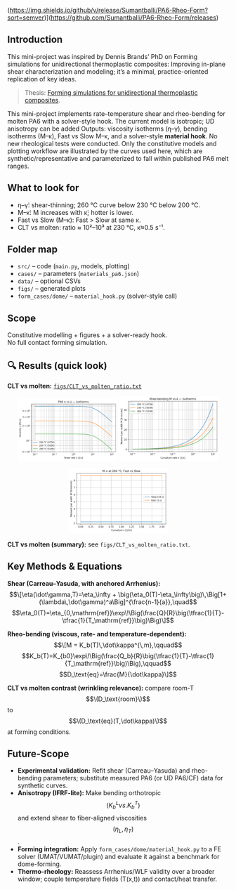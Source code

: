 (https://img.shields.io/github/v/release/Sumantballi/PA6-Rheo-Form?sort=semver)](https://github.com/Sumantballi/PA6-Rheo-Form/releases)

## Introduction
This mini-project was inspired by Dennis Brands’ PhD on Forming simulations for unidirectional thermoplastic composites: Improving in-plane shear characterization and modeling; it’s a minimal, practice-oriented replication of key ideas.  
> Thesis: [Forming simulations for unidirectional thermoplastic composites](https://research.utwente.nl/en/publications/forming-simulations-for-unidirectional-thermoplastic-composites-i-2).

This mini-project implements rate–temperature shear and rheo-bending for molten PA6 with a solver-style hook. The current model is isotropic; UD anisotropy can be added 
Outputs: viscosity isotherms (η–γ̇), bending isotherms (M–κ̇), Fast vs Slow M–κ, and a solver-style **material hook**.
No new rheological tests were conducted. Only the constitutive models and plotting workflow are illustrated by the curves used here, which are synthetic/representative and parameterized to fall within published PA6 melt ranges.

## What to look for
- η–γ̇: shear-thinning; 260 °C curve below 230 °C below 200 °C.  
- M–κ̇: M increases with κ̇; hotter is lower.  
- Fast vs Slow (M–κ): Fast > Slow at same κ.  
- CLT vs molten: ratio ≈ 10²–10³ at 230 °C, κ̇≈0.5 s⁻¹.

## Folder map
- `src/` – code (`main.py`, models, plotting)
- `cases/` – parameters (`materials_pa6.json`)
- `data/` – optional CSVs
- `figs/` – generated plots
- `form_cases/dome/` – `material_hook.py` (solver-style call)

## Scope
Constitutive modelling + figures + a solver-ready hook.  
No full contact forming simulation.

## 🔍 Results (quick look)

**CLT vs molten:** [`figs/CLT_vs_molten_ratio.txt`](figs/CLT_vs_molten_ratio.txt)

<p align="center">
  <img src="figs/eta_overlay_200_230_260C.png" alt="η–γ̇ overlay (200/230/260 °C)" width="45%">
  <img src="figs/bending_overlay_200_230_260C_Nmm.png" alt="M–κ̇ overlay (200/230/260 °C)" width="45%">
</p>
<p align="center">
  <img src="figs/M_kappa_Fast_vs_Slow_260C_Nmm.png" alt="M–κ Fast vs Slow (260 °C)" width="45%">
</p>

**CLT vs molten (summary):** see `figs/CLT_vs_molten_ratio.txt`.


## Key Methods & Equations

**Shear (Carreau–Yasuda, with anchored Arrhenius):**  
$$\[\eta(\dot\gamma,T)=\eta_\infty + \big(\eta_0(T)-\eta_\infty\big)\,\Big[1+(\lambda\,\dot\gamma)^a\Big]^{\frac{n-1}{a}},\quad$$
$$\eta_0(T)=\eta_{0,\mathrm{ref}}\exp\!\Big(\frac{Q}{R}\big(\tfrac{1}{T}-\tfrac{1}{T_\mathrm{ref}}\big)\Big)\]$$

**Rheo-bending (viscous, rate- and temperature-dependent):**  
$$\[M = K_b(T)\,\dot\kappa^{\,m},\qquad$$
$$K_b(T)=K_{b0}\exp\!\Big(\frac{Q_b}{R}\big(\tfrac{1}{T}-\tfrac{1}{T_\mathrm{ref}}\big)\Big),\qquad$$
$$D_\text{eq}=\frac{M}{\dot\kappa}\]$$

**CLT vs molten contrast (wrinkling relevance):** compare room-T $$\(D_\text{room}\)$$ to $$\(D_\text{eq}(T,\dot\kappa)\)$$ at forming conditions.


 ## Future-Scope
- **Experimental validation:** Refit shear (Carreau–Yasuda) and rheo-bending parameters; substitute measured PA6 (or UD PA6/CF) data for synthetic curves.
- **Anisotropy (IFRF-lite):** Make bending orthotropic $$(K_b^L vs. K_b^T)$$ and extend shear to fiber-aligned viscosities $$(η_L, η_T)$$.
- **Forming integration:** Apply `form_cases/dome/material_hook.py` to a FE solver (UMAT/VUMAT/plugin) and evaluate it against a benchmark for dome-forming.
- **Thermo-rheology:** Reassess Arrhenius/WLF validity over a broader window; couple temperature fields (T(x,t)) and contact/heat transfer.
 


